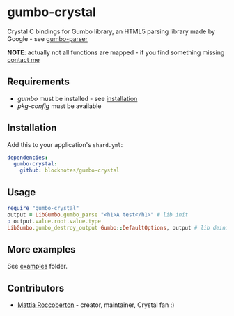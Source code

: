 # gumbo-crystal

Crystal C bindings for Gumbo library, an HTML5 parsing library made by Google - see [gumbo-parser](https://github.com/google/gumbo-parser)

**NOTE**: actually not all functions are mapped - if you find something missing [contact me](http://www.blocknot.es/me)

## Requirements

- *gumbo* must be installed - see [installation](https://github.com/google/gumbo-parser#installation)
- *pkg-config* must be available

## Installation

Add this to your application's `shard.yml`:

```yaml
dependencies:
  gumbo-crystal:
    github: blocknotes/gumbo-crystal
```

## Usage

```ruby
require "gumbo-crystal"
output = LibGumbo.gumbo_parse "<h1>A test</h1>" # lib init
p output.value.root.value.type
LibGumbo.gumbo_destroy_output Gumbo::DefaultOptions, output # lib deinit
```

## More examples

See [examples](https://github.com/blocknotes/gumbo-crystal/tree/master/examples) folder.

## Contributors

- [Mattia Roccoberton](http://blocknot.es) - creator, maintainer, Crystal fan :)
